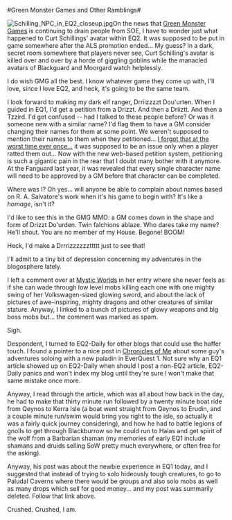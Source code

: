 #Green Monster Games and Other Ramblings#

![Schilling_NPC_in_EQ2_closeup.jpg](http://westkarana.com/wp-content/uploads/2006/12/Schilling_NPC_in_EQ2_closeup.thumbnail.jpg)On the news that [Green Monster Games](http://www.greenmonstergames.net/) is continuing to drain people from SOE, I have to wonder just what happened to Curt Schillings' avatar within EQ2. It was supposed to be put in game somewhere after the ALS promotion ended... My guess? In a dark, secret room somewhere that players never see, Curt Schilling's avatar is killed over and over by a horde of giggling goblins while the manacled avatars of Blackguard and Moorgard watch helplessly.



I do wish GMG all the best. I know whatever game they come up with, I'll love, since I love EQ2, and heck, it's going to be the same team.

I look forward to making my dark elf ranger, Drriizzzzt Dou'urten. When I guided in EQ1, I'd get a petition from a Drizzt. And then a Driiztt. And then a Tzzird. I'd get confused -- had I talked to these people before? Or was it someone new with a similar name? I'd flag them to have a GM consider changing their names for them at some point. We weren't supposed to mention their names to them when they petitioned... [I forgot that at the worst time ever once...](http://westkarana.com/?p=342) it was supposed to be an issue only when a player ratted them out... Now with the new web-based petition system, petitioning is such a gigantic pain in the rear that I doubt many bother with it anymore. At the Fanguard last year, it was revealed that every single character name will need to be approved by a GM before that character can be completed.

Where was I? Oh yes... will anyone be able to complain about names based on R. A. Salvatore's work when it's his game to begin with? It's like a *homage*, isn't it?

I'd like to see this in the GMG MMO: a GM comes down in the shape and form of Drizzt Do'urden. Twin falchions ablaze. Who dares take my name? He'll shout. You are no member of my House. Begone! BOOM!

Heck, I'd make a Drrrizzzzzzttttt just to see that!

I'll admit to a tiny bit of depression concerning my adventures in the blogosphere lately.

I left a comment over at [Mystic Worlds](http://notadiary.typepad.com/mysticworlds/2006/12/missing_the_god.html) in her entry where she never feels as if she can wade through low level mobs killing each one with one mighty swing of her Volkswagen-sized glowing sword, and about the lack of pictures of awe-inspiring, mighty dragons and other creatures of similar stature. Anyway, I linked to a bunch of pictures of glowy weapons and big boss mobs but... the comment was marked as spam.

Sigh.

Despondent, I turned to EQ2-Daily for other blogs that could use the haffer touch. I found a pointer to a nice post in [Chronicles of Me](http://brettevents.blogspot.com/2006/12/diversions.html) about some guy's adventures soloing with a new paladin in EverQuest 1. Not sure why an EQ1 article showed up on EQ2-Daily when should I post a non-EQ2 article, EQ2-Daily panics and won't index my blog until they're sure I won't make that same mistake once more.

Anyway, I read through the article, which was all about how back in the day, he had to make that thirty minute run followed by a twenty minute boat ride from Qeynos to Kerra Isle (a boat went straight from Qeynos to Erudin, and a couple minute run/swim would bring you right to the isle, so actually it was a fairly quick journey considering), and how he had to battle legions of gnolls to get through Blackburrow so he could run to Halas and get spirit of the wolf from a Barbarian shaman (my memories of early EQ1 include shamans and druids selling SoW pretty much everywhere, or often free for the asking).

Anyway, his post was about the newbie experience in EQ1 today, and I suggested that instead of trying to solo hideously tough creatures, to go to Paludal Caverns where there would be groups and also solo mobs as well as many drops which sell for good money... and my post was summarily deleted. Follow that link above.

Crushed. Crushed, I am.
